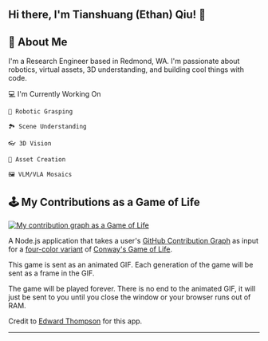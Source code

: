 Hi there, I'm Tianshuang (Ethan) Qiu! 👋
---------------------------------------------------------------------------------------------------------------------------------------------------------------------------------
🚀 About Me
---------------------------------------------------------------------------------------------------------------------------------------------------------------------------------
I'm a Research Engineer based in Redmond, WA. I'm passionate about robotics, virtual assets, 3D understanding, and building cool things with code.


💻 I'm Currently Working On

    🦾 Robotic Grasping

    🏞️ Scene Understanding

    👓 3D Vision

    🎨 Asset Creation

    🖼️ VLM/VLA Mosaics

🕹️ My Contributions as a Game of Life
---------------------------------------------------------------------------------------------------------------------------------------------------------------------------------
[![My contribution graph as a Game of Life](https://github4life.herokuapp.com/tianshuangqiu.gif)](https://github4life.herokuapp.com/tianshuangqiu)

A Node.js application that takes a user's [GitHub Contribution Graph](https://docs.github.com/en/github/setting-up-and-managing-your-github-profile/viewing-contributions-on-your-profile) as input for a [four-color variant](https://conwaylife.com/ref/mniemiec/color.htm) of [Conway's Game of Life](https://en.wikipedia.org/wiki/Conway%27s_Game_of_Life).

This game is sent as an animated GIF.  Each generation of the game will be sent as a frame in the GIF.

The game will be played forever.  There is no end to the animated GIF, it will just be sent to you until you close the window or your browser runs out of RAM.

Credit to [Edward Thompson](https://github.com/ethomson) for this app.

---------------------------------------------------------------------------------------------------------------------------------------------------------------------------------
